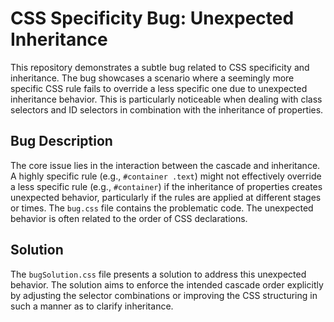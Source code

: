 # CSS Specificity Bug: Unexpected Inheritance

This repository demonstrates a subtle bug related to CSS specificity and inheritance. The bug showcases a scenario where a seemingly more specific CSS rule fails to override a less specific one due to unexpected inheritance behavior.  This is particularly noticeable when dealing with class selectors and ID selectors in combination with the inheritance of properties.

## Bug Description

The core issue lies in the interaction between the cascade and inheritance.  A highly specific rule (e.g., `#container .text`) might not effectively override a less specific rule (e.g., `#container`) if the inheritance of properties creates unexpected behavior, particularly if the rules are applied at different stages or times.  The `bug.css` file contains the problematic code.  The unexpected behavior is often related to the order of CSS declarations.

## Solution

The `bugSolution.css` file presents a solution to address this unexpected behavior.  The solution aims to enforce the intended cascade order explicitly by adjusting the selector combinations or improving the CSS structuring in such a manner as to clarify inheritance.